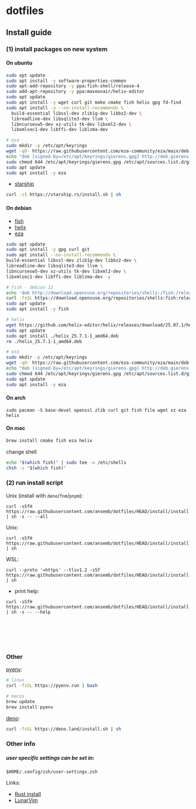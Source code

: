 # dotfiles

## Install guide

### (1) install packages on new system

#### On ubuntu
```bash
sudo apt update
sudo apt install -y software-properties-common
sudo apt-add-repository -y ppa:fish-shell/release-4
sudo add-apt-repository -y ppa:maveonair/helix-editor
sudo apt update
sudo apt install -y wget curl git make cmake fish helix gpg fd-find
sudo apt install -y --no-install-recommends \
  build-essential libssl-dev zlib1g-dev libbz2-dev \
  libreadline-dev libsqlite3-dev llvm \
  libncursesw5-dev xz-utils tk-dev libxml2-dev \
  libxmlsec1-dev libffi-dev liblzma-dev

# eza
sudo mkdir -p /etc/apt/keyrings
wget -qO- https://raw.githubusercontent.com/eza-community/eza/main/deb.asc | sudo gpg --dearmor --yes -o /etc/apt/keyrings/gierens.gpg
echo "deb [signed-by=/etc/apt/keyrings/gierens.gpg] http://deb.gierens.de stable main" | sudo tee /etc/apt/sources.list.d/gierens.list
sudo chmod 644 /etc/apt/keyrings/gierens.gpg /etc/apt/sources.list.d/gierens.list
sudo apt update
sudo apt install -y eza
```

- [starship](https://starship.rs/)
```bash
curl -sS https://starship.rs/install.sh | sh
```


#### On debian
- [fish](https://software.opensuse.org/download.html?project=shells%3Afish%3Arelease%3A4&package=fish)
- [helix](https://github.com/helix-editor/helix/releases)
- [eza](https://eza.rocks/)
```bash
sudo apt update
sudo apt install -y gpg curl git
sudo apt install --no-install-recommends \
build-essential libssl-dev zlib1g-dev libbz2-dev \
libreadline-dev libsqlite3-dev llvm \
libncursesw5-dev xz-utils tk-dev libxml2-dev \
libxmlsec1-dev libffi-dev liblzma-dev -y

# fish - debian 12
echo 'deb http://download.opensuse.org/repositories/shells:/fish:/release:/4/Debian_12/ /' | sudo tee /etc/apt/sources.list.d/shells:fish:release:4.list
curl -fsSL https://download.opensuse.org/repositories/shells:fish:release:4/Debian_12/Release.key | gpg --dearmor | sudo tee /etc/apt/trusted.gpg.d/shells_fish_release_4.gpg > /dev/null
sudo apt update
sudo apt install -y fish

# helix
wget https://github.com/helix-editor/helix/releases/download/25.07.1/helix_25.7.1-1_amd64.deb
sudo apt update
sudo apt install ./helix_25.7.1-1_amd64.deb
rm ./helix_25.7.1-1_amd64.deb

# eza
sudo mkdir -p /etc/apt/keyrings
wget -qO- https://raw.githubusercontent.com/eza-community/eza/main/deb.asc | sudo gpg --dearmor --yes -o /etc/apt/keyrings/gierens.gpg
echo "deb [signed-by=/etc/apt/keyrings/gierens.gpg] http://deb.gierens.de stable main" | sudo tee /etc/apt/sources.list.d/gierens.list
sudo chmod 644 /etc/apt/keyrings/gierens.gpg /etc/apt/sources.list.d/gierens.list
sudo apt update
sudo apt install -y eza
```

#### On arch
```
sudo pacman -S base-devel openssl zlib curl git fish file wget xz eza helix
```

#### On mac
```bash
brew install cmake fish eza helix
```

change shell
```bash
echo "$(which fish)" | sudo tee -a /etc/shells
chsh -s "$(which fish)"
```

### (2) run install script

Unix (install with `deno`/`fnm`/`pnpm`):
```
curl -sSfH https://raw.githubusercontent.com/ansemb/dotfiles/HEAD/install/install.sh | sh -s -- --all
```

Unix:
```
curl -sSfH https://raw.githubusercontent.com/ansemb/dotfiles/HEAD/install/install.sh | sh
```

WSL:
```
curl --proto '=https' --tlsv1.2 -sSf https://raw.githubusercontent.com/ansemb/dotfiles/HEAD/install/install.sh | sh
```

- print help:
```
curl -sSfH https://raw.githubusercontent.com/ansemb/dotfiles/HEAD/install/install.sh | sh -s -- --help
```

<br /><br /><br /><br />

### Other

[pyenv](https://github.com/pyenv/pyenv?tab=readme-ov-file#linuxunix):
``` bash
# linux
curl -fsSL https://pyenv.run | bash
```
```bash
# macos
brew update
brew install pyenv
```

[deno](https://deno.com/):
```bash
curl -fsSL https://deno.land/install.sh | sh
```

### Other info

##### user specific settings can be set in:
```
$HOME/.config/zsh/user-settings.zsh
```

Links:
- [Rust install](https://www.rust-lang.org/tools/install)
- [LunarVim](https://www.lunarvim.org/)
